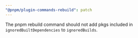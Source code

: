 ```yaml
---
"@pnpm/plugin-commands-rebuild": patch
---
```


The pnpm rebuild command should not add pkgs included in `ignoredBuiltDependencies` to `ignoredBuilds`.
